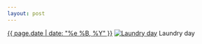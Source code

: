```yaml
---
layout: post
---
```


<p>
  <time><a href="/502">{{ page.date | date: "%e %B, %Y" }}</a></time>
  <a href="/502"><img src="{{ site.assets_url }}/502-640.jpg" srcset="{{ site.assets_url }}/502-1280.jpg 1280w, {{ site.assets_url }}/502-960.jpg 960w, {{ site.assets_url }}/502-640.jpg 640w, {{ site.assets_url }}/502-320.jpg 320w" sizes="(min-width: 700px) 50vw, calc(100vw - 2rem)" alt="Laundry day" /></a>
  <span>Laundry day</span>
</p>
